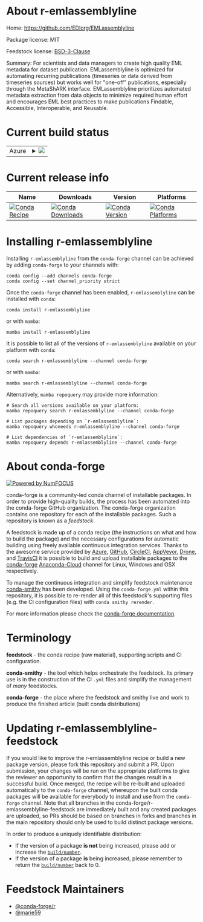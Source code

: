 About r-emlassemblyline
=======================

Home: https://github.com/EDIorg/EMLassemblyline

Package license: MIT

Feedstock license: [BSD-3-Clause](https://github.com/conda-forge/r-emlassemblyline-feedstock/blob/main/LICENSE.txt)

Summary: For scientists and data managers to create high quality EML metadata for dataset publication. EMLassemblyline is optimized for automating recurring publications (timeseries or data derived from timeseries sources) but works well for "one-off" publications, especially through the MetaShARK interface. EMLassemblyline prioritizes automated metadata extraction from data objects to minimize required human effort and encourages EML best practices to make publications Findable, Accessible, Interoperable, and Reusable.

Current build status
====================


<table>
    
  <tr>
    <td>Azure</td>
    <td>
      <details>
        <summary>
          <a href="https://dev.azure.com/conda-forge/feedstock-builds/_build/latest?definitionId=18006&branchName=main">
            <img src="https://dev.azure.com/conda-forge/feedstock-builds/_apis/build/status/r-emlassemblyline-feedstock?branchName=main">
          </a>
        </summary>
        <table>
          <thead><tr><th>Variant</th><th>Status</th></tr></thead>
          <tbody><tr>
              <td>linux_64_r_base4.1</td>
              <td>
                <a href="https://dev.azure.com/conda-forge/feedstock-builds/_build/latest?definitionId=18006&branchName=main">
                  <img src="https://dev.azure.com/conda-forge/feedstock-builds/_apis/build/status/r-emlassemblyline-feedstock?branchName=main&jobName=linux&configuration=linux%20linux_64_r_base4.1" alt="variant">
                </a>
              </td>
            </tr><tr>
              <td>linux_64_r_base4.2</td>
              <td>
                <a href="https://dev.azure.com/conda-forge/feedstock-builds/_build/latest?definitionId=18006&branchName=main">
                  <img src="https://dev.azure.com/conda-forge/feedstock-builds/_apis/build/status/r-emlassemblyline-feedstock?branchName=main&jobName=linux&configuration=linux%20linux_64_r_base4.2" alt="variant">
                </a>
              </td>
            </tr><tr>
              <td>osx_64_r_base4.1</td>
              <td>
                <a href="https://dev.azure.com/conda-forge/feedstock-builds/_build/latest?definitionId=18006&branchName=main">
                  <img src="https://dev.azure.com/conda-forge/feedstock-builds/_apis/build/status/r-emlassemblyline-feedstock?branchName=main&jobName=osx&configuration=osx%20osx_64_r_base4.1" alt="variant">
                </a>
              </td>
            </tr><tr>
              <td>osx_64_r_base4.2</td>
              <td>
                <a href="https://dev.azure.com/conda-forge/feedstock-builds/_build/latest?definitionId=18006&branchName=main">
                  <img src="https://dev.azure.com/conda-forge/feedstock-builds/_apis/build/status/r-emlassemblyline-feedstock?branchName=main&jobName=osx&configuration=osx%20osx_64_r_base4.2" alt="variant">
                </a>
              </td>
            </tr><tr>
              <td>win_64</td>
              <td>
                <a href="https://dev.azure.com/conda-forge/feedstock-builds/_build/latest?definitionId=18006&branchName=main">
                  <img src="https://dev.azure.com/conda-forge/feedstock-builds/_apis/build/status/r-emlassemblyline-feedstock?branchName=main&jobName=win&configuration=win%20win_64_" alt="variant">
                </a>
              </td>
            </tr>
          </tbody>
        </table>
      </details>
    </td>
  </tr>
</table>

Current release info
====================

| Name | Downloads | Version | Platforms |
| --- | --- | --- | --- |
| [![Conda Recipe](https://img.shields.io/badge/recipe-r--emlassemblyline-green.svg)](https://anaconda.org/conda-forge/r-emlassemblyline) | [![Conda Downloads](https://img.shields.io/conda/dn/conda-forge/r-emlassemblyline.svg)](https://anaconda.org/conda-forge/r-emlassemblyline) | [![Conda Version](https://img.shields.io/conda/vn/conda-forge/r-emlassemblyline.svg)](https://anaconda.org/conda-forge/r-emlassemblyline) | [![Conda Platforms](https://img.shields.io/conda/pn/conda-forge/r-emlassemblyline.svg)](https://anaconda.org/conda-forge/r-emlassemblyline) |

Installing r-emlassemblyline
============================

Installing `r-emlassemblyline` from the `conda-forge` channel can be achieved by adding `conda-forge` to your channels with:

```
conda config --add channels conda-forge
conda config --set channel_priority strict
```

Once the `conda-forge` channel has been enabled, `r-emlassemblyline` can be installed with `conda`:

```
conda install r-emlassemblyline
```

or with `mamba`:

```
mamba install r-emlassemblyline
```

It is possible to list all of the versions of `r-emlassemblyline` available on your platform with `conda`:

```
conda search r-emlassemblyline --channel conda-forge
```

or with `mamba`:

```
mamba search r-emlassemblyline --channel conda-forge
```

Alternatively, `mamba repoquery` may provide more information:

```
# Search all versions available on your platform:
mamba repoquery search r-emlassemblyline --channel conda-forge

# List packages depending on `r-emlassemblyline`:
mamba repoquery whoneeds r-emlassemblyline --channel conda-forge

# List dependencies of `r-emlassemblyline`:
mamba repoquery depends r-emlassemblyline --channel conda-forge
```


About conda-forge
=================

[![Powered by
NumFOCUS](https://img.shields.io/badge/powered%20by-NumFOCUS-orange.svg?style=flat&colorA=E1523D&colorB=007D8A)](https://numfocus.org)

conda-forge is a community-led conda channel of installable packages.
In order to provide high-quality builds, the process has been automated into the
conda-forge GitHub organization. The conda-forge organization contains one repository
for each of the installable packages. Such a repository is known as a *feedstock*.

A feedstock is made up of a conda recipe (the instructions on what and how to build
the package) and the necessary configurations for automatic building using freely
available continuous integration services. Thanks to the awesome service provided by
[Azure](https://azure.microsoft.com/en-us/services/devops/), [GitHub](https://github.com/),
[CircleCI](https://circleci.com/), [AppVeyor](https://www.appveyor.com/),
[Drone](https://cloud.drone.io/welcome), and [TravisCI](https://travis-ci.com/)
it is possible to build and upload installable packages to the
[conda-forge](https://anaconda.org/conda-forge) [Anaconda-Cloud](https://anaconda.org/)
channel for Linux, Windows and OSX respectively.

To manage the continuous integration and simplify feedstock maintenance
[conda-smithy](https://github.com/conda-forge/conda-smithy) has been developed.
Using the ``conda-forge.yml`` within this repository, it is possible to re-render all of
this feedstock's supporting files (e.g. the CI configuration files) with ``conda smithy rerender``.

For more information please check the [conda-forge documentation](https://conda-forge.org/docs/).

Terminology
===========

**feedstock** - the conda recipe (raw material), supporting scripts and CI configuration.

**conda-smithy** - the tool which helps orchestrate the feedstock.
                   Its primary use is in the construction of the CI ``.yml`` files
                   and simplify the management of *many* feedstocks.

**conda-forge** - the place where the feedstock and smithy live and work to
                  produce the finished article (built conda distributions)


Updating r-emlassemblyline-feedstock
====================================

If you would like to improve the r-emlassemblyline recipe or build a new
package version, please fork this repository and submit a PR. Upon submission,
your changes will be run on the appropriate platforms to give the reviewer an
opportunity to confirm that the changes result in a successful build. Once
merged, the recipe will be re-built and uploaded automatically to the
`conda-forge` channel, whereupon the built conda packages will be available for
everybody to install and use from the `conda-forge` channel.
Note that all branches in the conda-forge/r-emlassemblyline-feedstock are
immediately built and any created packages are uploaded, so PRs should be based
on branches in forks and branches in the main repository should only be used to
build distinct package versions.

In order to produce a uniquely identifiable distribution:
 * If the version of a package **is not** being increased, please add or increase
   the [``build/number``](https://docs.conda.io/projects/conda-build/en/latest/resources/define-metadata.html#build-number-and-string).
 * If the version of a package **is** being increased, please remember to return
   the [``build/number``](https://docs.conda.io/projects/conda-build/en/latest/resources/define-metadata.html#build-number-and-string)
   back to 0.

Feedstock Maintainers
=====================

* [@conda-forge/r](https://github.com/conda-forge/r/)
* [@marie59](https://github.com/marie59/)


